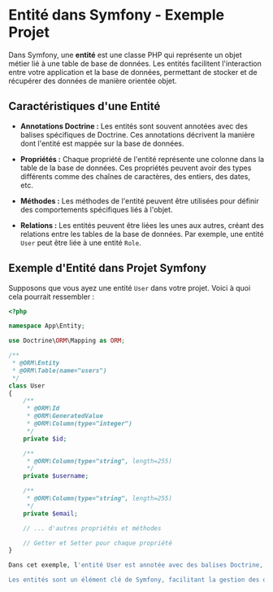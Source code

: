 # Entité dans Symfony - Exemple Projet

Dans Symfony, une **entité** est une classe PHP qui représente un objet métier lié à une table de base de données. Les entités facilitent l'interaction entre votre application et la base de données, permettant de stocker et de récupérer des données de manière orientée objet.

## Caractéristiques d'une Entité

- **Annotations Doctrine :** Les entités sont souvent annotées avec des balises spécifiques de Doctrine. Ces annotations décrivent la manière dont l'entité est mappée sur la base de données.

- **Propriétés :** Chaque propriété de l'entité représente une colonne dans la table de la base de données. Ces propriétés peuvent avoir des types différents comme des chaînes de caractères, des entiers, des dates, etc.

- **Méthodes :** Les méthodes de l'entité peuvent être utilisées pour définir des comportements spécifiques liés à l'objet.

- **Relations :** Les entités peuvent être liées les unes aux autres, créant des relations entre les tables de la base de données. Par exemple, une entité `User` peut être liée à une entité `Role`.

## Exemple d'Entité dans Projet Symfony

Supposons que vous ayez une entité `User` dans votre projet. Voici à quoi cela pourrait ressembler :

```php
<?php

namespace App\Entity;

use Doctrine\ORM\Mapping as ORM;

/**
 * @ORM\Entity
 * @ORM\Table(name="users")
 */
class User
{
    /**
     * @ORM\Id
     * @ORM\GeneratedValue
     * @ORM\Column(type="integer")
     */
    private $id;

    /**
     * @ORM\Column(type="string", length=255)
     */
    private $username;

    /**
     * @ORM\Column(type="string", length=255)
     */
    private $email;

    // ... d'autres propriétés et méthodes

    // Getter et Setter pour chaque propriété
}

Dans cet exemple, l'entité User est annotée avec des balises Doctrine, possède des propriétés telles que username et email, et peut être utilisée pour interagir avec la table des utilisateurs dans la base de données.

Les entités sont un élément clé de Symfony, facilitant la gestion des données de la base de données de manière orientée objet dans votre application.